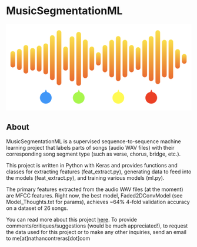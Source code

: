 # MusicSegmentationML

![banner](./banner.png)

## About

MusicSegmentationML is a supervised sequence-to-sequence machine learning project that labels parts of songs (audio WAV files) with their corresponding song segment type (such as verse, chorus, bridge, etc.).

This project is written in Python with Keras and provides functions and classes for extracting features (feat_extract.py), generating data to feed into the models (feat_extract.py), and training various models (ml.py).

The primary features extracted from the audio WAV files (at the moment) are MFCC features. Right now, the best model, Faded2DConvModel (see Model_Thoughts.txt for params), achieves ~64% 4-fold validation accuracy on a dataset of 26 songs.

You can read more about this project [here](tothepowerofn.io/musicsegmentationml/). To provide comments/critiques/suggestions (would be much appreciated!), to request the data used for this project or to make any other inquiries, send an email to me\[at\]nathancontreras\[dot\]com
